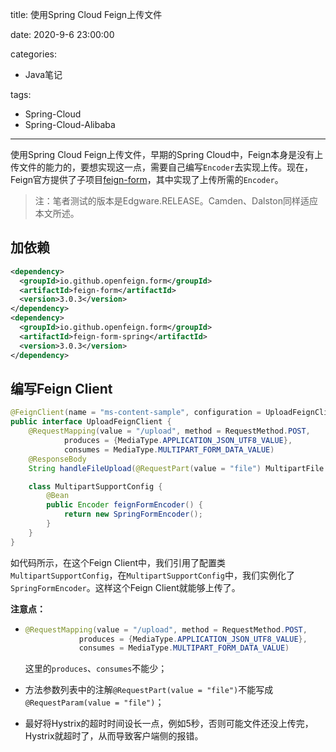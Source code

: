 title: 使用Spring Cloud Feign上传文件

date: 2020-9-6 23:00:00

categories:

- Java笔记

tags: 

- Spring-Cloud
- Spring-Cloud-Alibaba

---

使用Spring Cloud Feign上传文件，早期的Spring Cloud中，Feign本身是没有上传文件的能力的，要想实现这一点，需要自己编写`Encoder`去实现上传。现在，Feign官方提供了子项目[feign-form](https://github.com/OpenFeign/feign-form)，其中实现了上传所需的`Encoder`。

> 注：笔者测试的版本是Edgware.RELEASE。Camden、Dalston同样适应本文所述。

## 加依赖

```xml
<dependency>
  <groupId>io.github.openfeign.form</groupId>
  <artifactId>feign-form</artifactId>
  <version>3.0.3</version>
</dependency>
<dependency>
  <groupId>io.github.openfeign.form</groupId>
  <artifactId>feign-form-spring</artifactId>
  <version>3.0.3</version>
</dependency>
```

## 编写Feign Client

```java
@FeignClient(name = "ms-content-sample", configuration = UploadFeignClient.MultipartSupportConfig.class)
public interface UploadFeignClient {
    @RequestMapping(value = "/upload", method = RequestMethod.POST,
            produces = {MediaType.APPLICATION_JSON_UTF8_VALUE},
            consumes = MediaType.MULTIPART_FORM_DATA_VALUE)
    @ResponseBody
    String handleFileUpload(@RequestPart(value = "file") MultipartFile file);

    class MultipartSupportConfig {
        @Bean
        public Encoder feignFormEncoder() {
            return new SpringFormEncoder();
        }
    }
}
```

如代码所示，在这个Feign Client中，我们引用了配置类`MultipartSupportConfig`，在`MultipartSupportConfig`中，我们实例化了`SpringFormEncoder`。这样这个Feign Client就能够上传了。

**注意点：**

- ```java
  @RequestMapping(value = "/upload", method = RequestMethod.POST,
              produces = {MediaType.APPLICATION_JSON_UTF8_VALUE},
              consumes = MediaType.MULTIPART_FORM_DATA_VALUE)
  ```

  这里的`produces`、`consumes`不能少；

- 方法参数列表中的注解`@RequestPart(value = "file")`不能写成`@RequestParam(value = "file")`；

- 最好将Hystrix的超时时间设长一点，例如5秒，否则可能文件还没上传完，Hystrix就超时了，从而导致客户端侧的报错。

